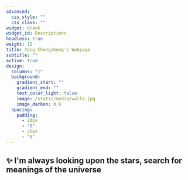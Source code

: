 ```yaml
---
advanced:
  css_style: ""
  css_class: ""
widget: blank
widget_id: Descriptions
headless: true
weight: 15
title: Yong Chengzheng's Webpage
subtitle: ""
active: true
design:
  columns: "1"
  background:
    gradient_start: ""
    gradient_end: ""
    text_color_light: false
    image: /static/media/walle.jpg
    image_darken: 0.6
  spacing:
    padding:
      - 20px
      - "0"
      - 20px
      - "0"
---
```



## ✨ I'm always looking upon the stars, search for meanings of the universe
